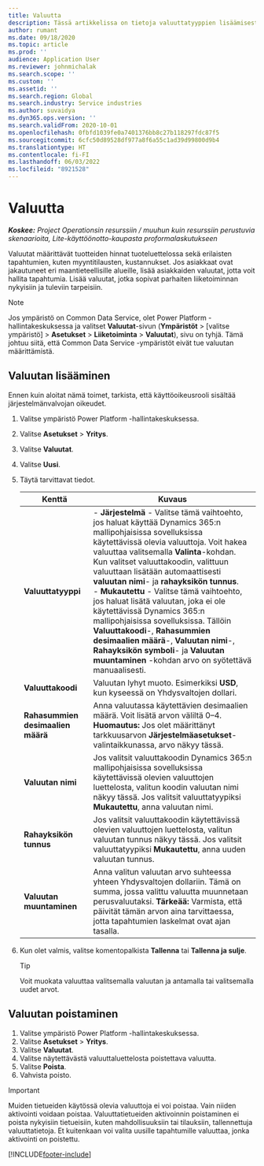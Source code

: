 ```yaml
---
title: Valuutta
description: Tässä artikkelissa on tietoja valuuttatyyppien lisäämisestä ja poistamisesta Project Operationsissa.
author: rumant
ms.date: 09/18/2020
ms.topic: article
ms.prod: ''
audience: Application User
ms.reviewer: johnmichalak
ms.search.scope: ''
ms.custom: ''
ms.assetid: ''
ms.search.region: Global
ms.search.industry: Service industries
ms.author: suvaidya
ms.dyn365.ops.version: ''
ms.search.validFrom: 2020-10-01
ms.openlocfilehash: 0fbfd1039fe0a7401376bb8c27b118297fdc87f5
ms.sourcegitcommit: 6cfc50d89528df977a8f6a55c1ad39d99800d9b4
ms.translationtype: HT
ms.contentlocale: fi-FI
ms.lasthandoff: 06/03/2022
ms.locfileid: "8921528"
---
```

# <a name="currency"></a>Valuutta

_**Koskee:** Project Operationsin resurssiin / muuhun kuin resurssiin perustuvia skenaarioita, Lite-käyttöönotto-kaupasta proformalaskutukseen_



Valuutat määrittävät tuotteiden hinnat tuoteluettelossa sekä erilaisten tapahtumien, kuten myyntitilausten, kustannukset. Jos asiakkaat ovat jakautuneet eri maantieteellisille alueille, lisää asiakkaiden valuutat, jotta voit hallita tapahtumia. Lisää valuutat, jotka sopivat parhaiten liiketoiminnan nykyisiin ja tuleviin tarpeisiin.  

> [!NOTE]
> Jos ympäristö on Common Data Service, olet Power Platform -hallintakeskuksessa ja valitset **Valuutat**-sivun (**Ympäristöt** > [valitse ympäristö] > **Asetukset** > **Liiketoiminta** > **Valuutat**), sivu on tyhjä. Tämä johtuu siitä, että Common Data Service -ympäristöt eivät tue valuutan määrittämistä.

## <a name="add-a-currency"></a>Valuutan lisääminen  
Ennen kuin aloitat nämä toimet, tarkista, että käyttöoikeusrooli sisältää järjestelmänvalvojan oikeudet. 

1. Valitse ympäristö Power Platform -hallintakeskuksessa. 
2. Valitse **Asetukset** > **Yritys**.
3. Valitse **Valuutat**.  
4. Valitse **Uusi**.  
5. Täytä tarvittavat tiedot.  


   |          Kenttä          |                                                                                                                                                                                                                                                                                                                                                                            Kuvaus                                                                                                                                                                                                                                                                                                                                                                            |
   |-------------------------|-------------------------------------------------------------------------------------------------------------------------------------------------------------------------------------------------------------------------------------------------------------------------------------------------------------------------------------------------------------------------------------------------------------------------------------------------------------------------------------------------------------------------------------------------------------------------------------------------------------------------------------------------------------------------------------------------------------------------------------------------------------------|
   |    **Valuuttatyyppi**    | - **Järjestelmä** - Valitse tämä vaihtoehto, jos haluat käyttää Dynamics 365:n mallipohjaisissa sovelluksissa käytettävissä olevia valuuttoja. Voit hakea valuuttaa valitsemalla **Valinta**-kohdan. Kun valitset valuuttakoodin, valittuun valuuttaan lisätään automaattisesti **valuutan nimi**- ja **rahayksikön tunnus**.<br />- **Mukautettu** - Valitse tämä vaihtoehto, jos haluat lisätä valuutan, joka ei ole käytettävissä Dynamics 365:n mallipohjaisissa sovelluksissa. Tällöin **Valuuttakoodi**-, **Rahasummien desimaalien määrä**-, **Valuutan nimi**-, **Rahayksikön symboli**- ja **Valuutan muuntaminen** -kohdan arvo on syötettävä manuaalisesti. |
   |    **Valuuttakoodi**    |                                                                                                                                                                                                                                                                                                                                            Valuutan lyhyt muoto. Esimerkiksi **USD**, kun kyseessä on Yhdysvaltojen dollari.                                                                                                                                                                                                                                                                                                                                            |
   | **Rahasummien desimaalien määrä**  |                                                                                                                                                                                  Anna valuutassa käytettävien desimaalien määrä.  Voit lisätä arvon väliltä 0–4. **Huomautus:** Jos olet määrittänyt tarkkuusarvon **Järjestelmäasetukset**-valintaikkunassa, arvo näkyy tässä.                                                                                                                                                                                  |
   |    **Valuutan nimi**    |                                                                                                                                                                                                                                         Jos valitsit valuuttakoodin Dynamics 365:n mallipohjaisissa sovelluksissa käytettävissä olevien valuuttojen luettelosta, valitun koodin valuutan nimi näkyy tässä. Jos valitsit valuuttatyypiksi **Mukautettu**, anna valuutan nimi.                                                                                                                                                                                                                                          |
   |   **Rahayksikön tunnus**   |                                                                                                                                                                                                                                                                      Jos valitsit valuuttakoodin käytettävissä olevien valuuttojen luettelosta, valitun valuutan tunnus näkyy tässä. Jos valitsit valuuttatyypiksi **Mukautettu**, anna uuden valuutan tunnus.                                                                                                                                                                                                                                                                       |
   | **Valuutan muuntaminen** |                                                                                                                                                                                                                                     Anna valitun valuutan arvo suhteessa yhteen Yhdysvaltojen dollariin. Tämä on summa, jossa valittu valuutta muunnetaan perusvaluutaksi. **Tärkeää:** Varmista, että päivität tämän arvon aina tarvittaessa, jotta tapahtumien laskelmat ovat ajan tasalla.                                                                                                                                                                                                                                      |


6. Kun olet valmis, valitse komentopalkista **Tallenna** tai **Tallenna ja sulje**.  

   > [!TIP]
   >  Voit muokata valuuttaa valitsemalla valuutan ja antamalla tai valitsemalla uudet arvot.  

## <a name="delete-a-currency"></a>Valuutan poistaminen  

1. Valitse ympäristö Power Platform -hallintakeskuksessa. 
2. Valitse **Asetukset** > **Yritys**.
3. Valitse **Valuutat**.  
4. Valitse näytettävästä valuuttaluettelosta poistettava valuutta.  
5. Valitse **Poista**.  
6. Vahvista poisto.  

> [!IMPORTANT]
>  Muiden tietueiden käytössä olevia valuuttoja ei voi poistaa. Vain niiden aktivointi voidaan poistaa. Valuuttatietueiden aktivoinnin poistaminen ei poista nykyisiin tietueisiin, kuten mahdollisuuksiin tai tilauksiin, tallennettuja valuuttatietoja. Et kuitenkaan voi valita uusille tapahtumille valuuttaa, jonka aktivointi on poistettu.  


[!INCLUDE[footer-include](../includes/footer-banner.md)]